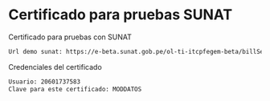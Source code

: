 # Certificado para pruebas SUNAT
Certificado para pruebas con SUNAT

```bash
Url demo sunat: https://e-beta.sunat.gob.pe/ol-ti-itcpfegem-beta/billService
```
Credenciales del certificado

```bash
Usuario: 20601737583
Clave para este certificado: MODDATOS
```

